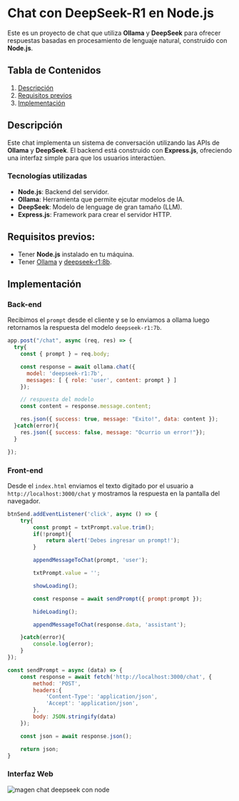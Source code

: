 # Chat con DeepSeek-R1 en Node.js

Este es un proyecto de chat que utiliza **Ollama** y **DeepSeek** para ofrecer respuestas basadas en procesamiento de lenguaje natural, construido con **Node.js**.

## Tabla de Contenidos
1. [Descripción](#descripción)
3. [Requisitos previos](#requisitos-previos)
4. [Implementación](#implementación)

## Descripción

Este chat implementa un sistema de conversación utilizando las APIs de **Ollama** y **DeepSeek**. El backend está construido con **Express.js**, ofreciendo una interfaz simple para que los usuarios interactúen.

### Tecnologías utilizadas
- **Node.js**: Backend del servidor.
- **Ollama**: Herramienta que permite ejcutar modelos de IA.
- **DeepSeek**: Modelo de lenguage de gran tamaño (LLM).
- **Express.js**: Framework para crear el servidor HTTP.

## Requisitos previos:
- Tener **Node.js** instalado en tu máquina.
- Tener [Ollama](https://ollama.com/) y [deepseek-r1:8b](https://ollama.com/library/deepseek-r1:8b).

## Implementación

### Back-end
Recibimos el `prompt` desde el cliente y se lo enviamos a ollama luego retornamos la respuesta del modelo `deepseek-r1:7b`.

```javascript
app.post("/chat", async (req, res) => {
  try{
    const { prompt } = req.body;

    const response = await ollama.chat({
      model: 'deepseek-r1:7b',
      messages: [ { role: 'user', content: prompt } ]
    });

    // respuesta del modelo
    const content = response.message.content; 

    res.json({ success: true, message: "Exito!", data: content });
  }catch(error){
    res.json({ success: false, message: "Ocurrio un error!"});
  }

});
````

### Front-end
Desde el `index.html` enviamos el texto digitado por el usuario a `http://localhost:3000/chat` y mostramos la respuesta en la pantalla del navegador.

```javascript
btnSend.addEventListener('click', async () => {
    try{
        const prompt = txtPrompt.value.trim();
        if(!prompt){
            return alert('Debes ingresar un prompt!');
        }

        appendMessageToChat(prompt, 'user');

        txtPrompt.value = '';

        showLoading();

        const response = await sendPrompt({ prompt:prompt });

        hideLoading();

        appendMessageToChat(response.data, 'assistant');

    }catch(error){
        console.log(error);
    }
});

const sendPrompt = async (data) => {
    const response = await fetch('http://localhost:3000/chat', {
        method: 'POST',
        headers:{
            'Content-Type': 'application/json',
            'Accept': 'application/json',
        },
        body: JSON.stringify(data)
    });

    const json = await response.json();

    return json;
}

````
### Interfaz Web
![magen chat deepseek con node](https://raw.githubusercontent.com/SuperDev777/chat-deepseek/refs/heads/main/chat.png)
